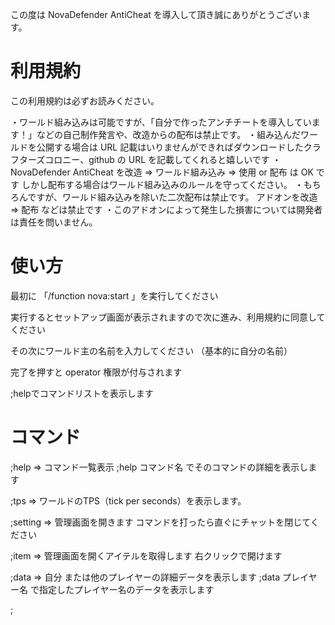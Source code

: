 この度は NovaDefender AntiCheat を導入して頂き誠にありがとうございます。

# 利用規約

この利用規約は必ずお読みください。

・ワールド組み込みは可能ですが、「自分で作ったアンチチートを導入しています！」などの自己制作発言や、改造からの配布は禁止です。
・組み込んだワールドを公開する場合は URL 記載はいりませんができればダウンロードしたクラフターズコロニー、github の URL を記載してくれると嬉しいです
・NovaDefender AntiCheat を改造 => ワールド組み込み => 使用 or 配布 は OK です しかし配布する場合はワールド組み込みのルールを守ってください。
・もちろんですが、ワールド組み込みを除いた二次配布は禁止です。 アドオンを改造 => 配布 などは禁止です
・このアドオンによって発生した損害については開発者は責任を問いません。

# 使い方

最初に 「/function nova:start 」を実行してください

実行するとセットアップ画面が表示されますので次に進み、利用規約に同意してください

その次にワールド主の名前を入力してください （基本的に自分の名前）

完了を押すと operator 権限が付与されます

;helpでコマンドリストを表示します


# コマンド

;help => コマンド一覧表示 ;help コマンド名 でそのコマンドの詳細を表示します

;tps => ワールドのTPS（tick per seconds）を表示します。

;setting => 管理画面を開きます コマンドを打ったら直ぐにチャットを閉じてください

;item => 管理画面を開くアイテルを取得します 右クリックで開けます

;data => 自分 または他のプレイヤーの詳細データを表示します ;data プレイヤー名 で指定したプレイヤー名のデータを表示します

;



